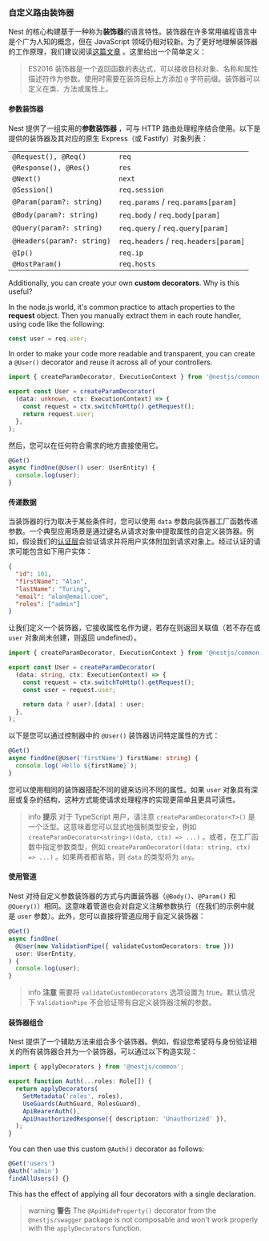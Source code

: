 ### 自定义路由装饰器

Nest 的核心构建基于一种称为**装饰器**的语言特性。装饰器在许多常用编程语言中是个广为人知的概念，但在 JavaScript 领域仍相对较新。为了更好地理解装饰器的工作原理，我们建议阅读[这篇文章](https://medium.com/google-developers/exploring-es7-decorators-76ecb65fb841) 。这里给出一个简单定义：

> ES2016 装饰器是一个返回函数的表达式，可以接收目标对象、名称和属性描述符作为参数。使用时需要在装饰目标上方添加 `@` 字符前缀。装饰器可以定义在类、方法或属性上。

#### 参数装饰器

Nest 提供了一组实用的**参数装饰器** ，可与 HTTP 路由处理程序结合使用。以下是提供的装饰器及其对应的原生 Express（或 Fastify）对象列表：

<table>
  <tbody>
    <tr>
      <td><code>@Request(), @Req()</code></td>
      <td><code>req</code></td>
    </tr>
    <tr>
      <td><code>@Response(), @Res()</code></td>
      <td><code>res</code></td>
    </tr>
    <tr>
      <td><code>@Next()</code></td>
      <td><code>next</code></td>
    </tr>
    <tr>
      <td><code>@Session()</code></td>
      <td><code>req.session</code></td>
    </tr>
    <tr>
      <td><code>@Param(param?: string)</code></td>
      <td><code>req.params</code> / <code>req.params[param]</code></td>
    </tr>
    <tr>
      <td><code>@Body(param?: string)</code></td>
      <td><code>req.body</code> / <code>req.body[param]</code></td>
    </tr>
    <tr>
      <td><code>@Query(param?: string)</code></td>
      <td><code>req.query</code> / <code>req.query[param]</code></td>
    </tr>
    <tr>
      <td><code>@Headers(param?: string)</code></td>
      <td><code>req.headers</code> / <code>req.headers[param]</code></td>
    </tr>
    <tr>
      <td><code>@Ip()</code></td>
      <td><code>req.ip</code></td>
    </tr>
    <tr>
      <td><code>@HostParam()</code></td>
      <td><code>req.hosts</code></td>
    </tr>
  </tbody>
</table>

Additionally, you can create your own **custom decorators**. Why is this useful?

In the node.js world, it's common practice to attach properties to the **request** object. Then you manually extract them in each route handler, using code like the following:

```typescript
const user = req.user;
```

In order to make your code more readable and transparent, you can create a `@User()` decorator and reuse it across all of your controllers.

```typescript title="user.decorator"
import { createParamDecorator, ExecutionContext } from '@nestjs/common';

export const User = createParamDecorator(
  (data: unknown, ctx: ExecutionContext) => {
    const request = ctx.switchToHttp().getRequest();
    return request.user;
  },
);
```

然后，您可以在任何符合需求的地方直接使用它。

```typescript
@Get()
async findOne(@User() user: UserEntity) {
  console.log(user);
}
```

#### 传递数据

当装饰器的行为取决于某些条件时，您可以使用 `data` 参数向装饰器工厂函数传递参数。一个典型应用场景是通过键名从请求对象中提取属性的自定义装饰器。例如，假设我们的[认证层](techniques/authentication#实现-passport-策略)会验证请求并将用户实体附加到请求对象上。经过认证的请求可能包含如下用户实体：

```json
{
  "id": 101,
  "firstName": "Alan",
  "lastName": "Turing",
  "email": "alan@email.com",
  "roles": ["admin"]
}
```

让我们定义一个装饰器，它接收属性名作为键，若存在则返回关联值（若不存在或 `user` 对象尚未创建，则返回 undefined）。

```typescript title="user.decorator"
import { createParamDecorator, ExecutionContext } from '@nestjs/common';

export const User = createParamDecorator(
  (data: string, ctx: ExecutionContext) => {
    const request = ctx.switchToHttp().getRequest();
    const user = request.user;

    return data ? user?.[data] : user;
  },
);
```

以下是您可以通过控制器中的 `@User()` 装饰器访问特定属性的方式：

```typescript
@Get()
async findOne(@User('firstName') firstName: string) {
  console.log(`Hello ${firstName}`);
}
```

您可以使用相同的装饰器搭配不同的键来访问不同的属性。如果 `user` 对象具有深层或复杂的结构，这种方式能使请求处理程序的实现更简单且更具可读性。

> info **提示** 对于 TypeScript 用户，请注意 `createParamDecorator<T>()` 是一个泛型。这意味着您可以显式地强制类型安全，例如 `createParamDecorator<string>((data, ctx) => ...)` 。或者，在工厂函数中指定参数类型，例如 `createParamDecorator((data: string, ctx) => ...)` 。如果两者都省略，则 `data` 的类型将为 `any`。

#### 使用管道

Nest 对待自定义参数装饰器的方式与内置装饰器（`@Body()`、`@Param()` 和 `@Query()`）相同。这意味着管道也会对自定义注解参数执行（在我们的示例中就是 `user` 参数）。此外，您可以直接将管道应用于自定义装饰器：

```typescript
@Get()
async findOne(
  @User(new ValidationPipe({ validateCustomDecorators: true }))
  user: UserEntity,
) {
  console.log(user);
}
```

> info **注意** 需要将 `validateCustomDecorators` 选项设置为 true。默认情况下 `ValidationPipe` 不会验证带有自定义装饰器注解的参数。

#### 装饰器组合

Nest 提供了一个辅助方法来组合多个装饰器。例如，假设您希望将与身份验证相关的所有装饰器合并为一个装饰器。可以通过以下构造实现：

```typescript title="auth.decorator"
import { applyDecorators } from '@nestjs/common';

export function Auth(...roles: Role[]) {
  return applyDecorators(
    SetMetadata('roles', roles),
    UseGuards(AuthGuard, RolesGuard),
    ApiBearerAuth(),
    ApiUnauthorizedResponse({ description: 'Unauthorized' }),
  );
}
```

You can then use this custom `@Auth()` decorator as follows:

```typescript
@Get('users')
@Auth('admin')
findAllUsers() {}
```

This has the effect of applying all four decorators with a single declaration.

> warning **警告** The `@ApiHideProperty()` decorator from the `@nestjs/swagger` package is not composable and won't work properly with the `applyDecorators` function.
